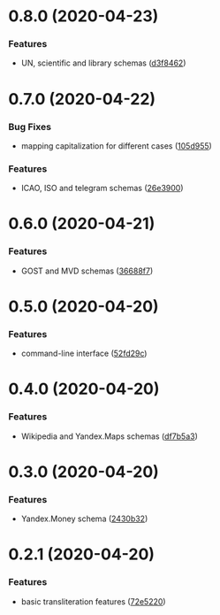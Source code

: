 # 0.8.0 (2020-04-23)


### Features

* UN, scientific and library schemas ([d3f8462](https://github.com/nalgeon/iuliia-py/commit/d3f8462359e8c731d4b41cc92ff01bbf1ca6cfad))



# 0.7.0 (2020-04-22)


### Bug Fixes

* mapping capitalization for different cases ([105d955](https://github.com/nalgeon/iuliia-py/commit/105d9551830c1149b14103c13ddc6ddb716289a3))


### Features

* ICAO, ISO and telegram schemas ([26e3900](https://github.com/nalgeon/iuliia-py/commit/26e390068e86c86913a7a8a74d288613585f88fb))



# 0.6.0 (2020-04-21)


### Features

* GOST and MVD schemas ([36688f7](https://github.com/nalgeon/iuliia-py/commit/36688f7f01858ee6f00bb7ef92a2e39da22b308f))



# 0.5.0 (2020-04-20)


### Features

* command-line interface ([52fd29c](https://github.com/nalgeon/iuliia-py/commit/52fd29cc79219d2600aa709ab6d139318b2138c0))



# 0.4.0 (2020-04-20)


### Features

* Wikipedia and Yandex.Maps schemas ([df7b5a3](https://github.com/nalgeon/iuliia-py/commit/df7b5a38030099d422c360d8e70f55e5cc98ebc1))



# 0.3.0 (2020-04-20)


### Features

* Yandex.Money schema ([2430b32](https://github.com/nalgeon/iuliia-py/commit/2430b32b73f85bf1a7dc783180ad2479062fda7a))



# 0.2.1 (2020-04-20)


### Features

* basic transliteration features ([72e5220](https://github.com/nalgeon/iuliia-py/commit/72e522093dc02172c84f9678be6904756a8d6ee3))




